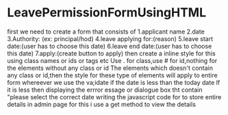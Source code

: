 # LeavePermissionFormUsingHTML
first we need to create a form that consists of 
1.applicant name
2.date
3.Authority: (ex: principal/hod)
4.leave applying for:(reason)
5.leave start date:(user has to choose this date)
6.leave end date:(user has to choose this date)
7.apply:(create button to apply)
then create a inline style for this using class names or ids or tags etc
Use . for class,use # for id,nothing for the elements without any class or id
The elements which doesn't contain any class or id,then the style for these type of elements will apply to entire form whereever we use
the va;idate if the date is less than the today date 
If it is less then displaying the errror essage or dialogue box tht contain "please select the correct date
writing the javascript code for to store entire details in admin page
for this i use a get method to view the details
